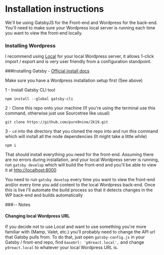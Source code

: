 # Installation instructions

We'll be using GatsbyJS for the Front-end and Wordpress for the back-end. You'll need to make sure your Wordpress local server is running each time you want to view the front-end locally.

### Installing Wordpress
I recommend using [Local](https://local.getflywheel.com/) for your local Wordpress server, it allows 1-click import / export and is very user friendly from a configuration standpoint. 

###Installing Gatsby - [Official install docs](https://www.gatsbyjs.org/docs/)

Make sure you have a Wordpress installation setup first (See above)

1 - Install Gatsby CLI tool

    npm install --global gatsby-cli

2 - Clone this repo onto your machine (If you're using the terminal use this command, otherwise just use Sourcetree like usual)

    git clone https://github.com/pure9nine/2k19.git

3 - `cd` into the directory that you cloned the repo into and run this command which will install all the node dependencies (It might take a little while)

    npm i

That should install everything you need for the front-end. Assuming there are no errors during installation, and your local Wordpress server is running, run `gatsby develop` which will build the front-end and you'll be able to view it at [http://localhost:8000](http://localhost:8000)

You need to run `gatsby develop` every time you want to view the front-end and/or every time you add content to the local Wordpress back-end. Once this is live I'll automate the build process so that it detects changes in the WP back-end and builds automatically

###-- Notes

#### Changing local Wordpress URL
If you decide not to use Local and want to use something you're more familiar with (Mamp, Valet, etc.) you'll probably need to change the API url that Gatsby pulls from. To do that, just open `gatsby-config.js` in your Gatsby / front-end repo, find `baseUrl: 'p9react.local',` and change `p9react.local` to whatever your local Wordpress URL is.

